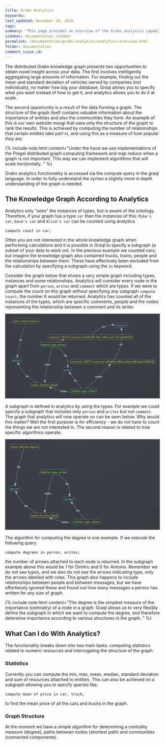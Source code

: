 ```yaml
---
title: Grakn Analytics
keywords:
last_updated: November 24, 2016
tags:
summary: "This page provides an overview of the Grakn analytics capabilities."
sidebar: documentation_sidebar
permalink: /documentation/grakn-analytics/analytics-overview.html
folder: documentation
comment_issue_id:
---
```


The distributed Grakn knowledge graph presents two opportunities to obtain novel insight across your data. The first
involves intelligently aggregating large amounts of information. For example, finding out the mean and standard
deviation of vehicles owned by companies (not individuals), no matter how big your database. Graql allows you to specify
what you want instead of how to get it, and analytics allows you to do it at scale.

The second opportunity is a result of the data forming a graph. The structure of the graph itself contains valuable
information about the importance of entities and also the communities they form. An example of this is our own website
moogi that uses only the structure of the graph to rank the results. This is achieved by computing the number of
relationships that certain entities take part in, and using this as a measure of how popular they are.

{% include note.html content="Under the hood we use implementations of the Pregel distributed graph computing
framework and map reduce when a graph is not important. This way we can implement algorithms that will scale horizontally.
" %}

Grakn analytics functionality is accessed via the compute query in the graql language. In order to fully understand the
syntax a slightly more in depth understanding of the graph is needed.

## The Knowledge Graph According to Analytics

Analytics only "sees" the instances of types, but is aware of the ontology. Therefore, if your graph has a type `car`
then the instances of this: `Mike's car`, `Dave's car` and `Alice's car` can be counted using analytics.
```
compute count in car;
```
Often you are not interested in the whole knowledge graph when performing calculations and it is possible in Graql to
specify a subgraph (a subset of your data to work on). In the previous example we counted cars, but imagine the
knowledge graph also contained trucks, trains, people and the relationships between them. These have effectively been
excluded from the calculation by specifying a subgraph using the `in` keyword.

Consider the graph below that shows a very simple graph including types, instances and some relationships. Analytics
will consider every node in the graph apart from `person`, `writes` and `comment` which are types. If we were to
compute the count on this graph without specifying any subgraph `compute count;` the number 6 would be returned.
Analytics has counted all of the instances of the types, which are specific comments, people and the nodes representing
the relationship between a comment and its writer.

![A simple graph.](/images/analytics_sub_Graph.png)

A subgraph is defined in analytics by using the types. For example we could specify a subgraph that includes only
`person` and `writes` but not `comment`. The graph that analytics will now operate on can be seen below. Why would
this matter? Well the first purpose is for efficiency - we do not have to count the things we are not interested in.
The second reason is related to how specific algorithms operate.

![A simple graph.](/images/analytics_another_sub_Graph.png)

The algorithm for computing the degree is one example. If we execute the following query
```
compute degrees in person, writes;
```
the number of arrows attached to each node is returned. In the subgraph example above this would be 1 for Dimitru and
0 for Antonio. Remember we do not see types, and we also do not see the arrows indicating type, only the arrows
labelled with roles. This graph also happens to include relationships between people and between messages, but we have
effortlessly ignored these and found out how many messages a person has written for any size of graph.

{% include note.html content="The degree is the simplest measure of the importance (centrality) of a node in a graph.
Graql allows us to very flexibly define the subgraph in which we want to compute the degree, and therefore determine
importance according to various structures in the graph.
" %}

## What Can I do With Analytics?

The functionality breaks down into two main tasks: computing statistics related to numeric resources and interrogating
the structure of the graph.

### Statistics

Currently you can compute the min, max, mean, median, standard deviation and sum of resources attached to entities. This
can also be achieved on a subgraph allowing you to specify queries like:
```
compute mean of price in car, truck;
```
to find the mean price of all the cars and trucks in the graph.

### Graph Structure

At the moment we have a simple algorithm for determining a centrality measure (degree), paths between nodes (shortest
path) and communities (connected components).
